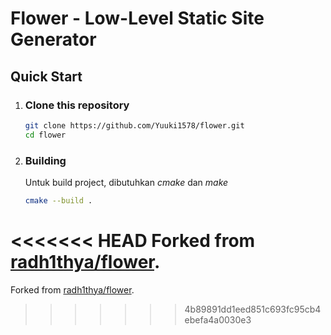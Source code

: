 # Flower - Low-Level Static Site Generator

## Quick Start

1. ### Clone this repository
   ```bash
   git clone https://github.com/Yuuki1578/flower.git
   cd flower
   ```

2. ### Building
   Untuk build project, dibutuhkan _cmake_ dan _make_
   ```bash
   cmake --build .
   ```

<<<<<<< HEAD
Forked from [radh1thya/flower](https://github.com/radh1tya/flower.git).
=======
Forked from [radh1thya/flower](https://github.com/radh1tya/flower.git).
>>>>>>> 4b89891dd1eed851c693fc95cb4ebefa4a0030e3
